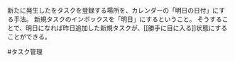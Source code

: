 新たに発生したをタスクを登録する場所を、カレンダーの「明日の日付」にする手法。
新規タスクのインボックスを「明日」にするということ。
そうすることで、明日になれば昨日追加した新規タスクが、[[勝手に目に入る]]状態にすることができる。

#タスク管理 